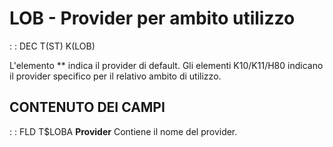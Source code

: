 # LOB - Provider per ambito utilizzo
 :  : DEC T(ST) K(LOB)

L'elemento ** indica il provider di default. Gli elementi K10/K11/H80 indicano il provider specifico per il relativo ambito di utilizzo.

## CONTENUTO DEI CAMPI
 :  : FLD T$LOBA  **Provider**
Contiene il nome del provider.

